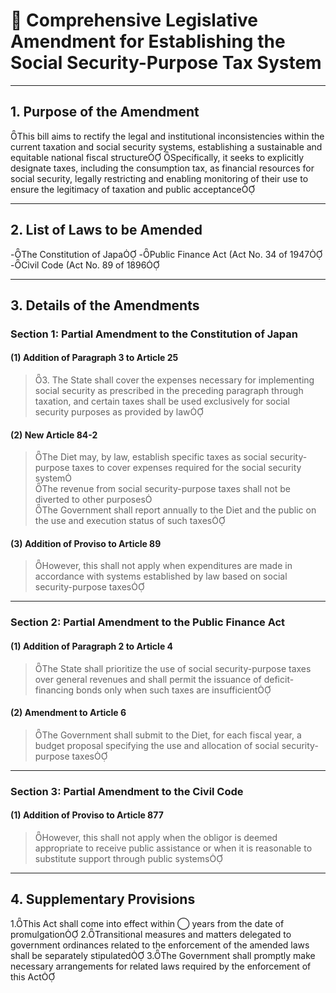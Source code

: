 # 📜 Comprehensive Legislative Amendment for Establishing the Social Security-Purpose Tax System

---

## 1. Purpose of the Amendment
This bill aims to rectify the legal and institutional inconsistencies within the current taxation and social security systems, establishing a sustainable and equitable national fiscal structure
Specifically, it seeks to explicitly designate taxes, including the consumption tax, as financial resources for social security, legally restricting and enabling monitoring of their use to ensure the legitimacy of taxation and public acceptance

---

## 2. List of Laws to be Amended

-The Constitution of Japa
-Public Finance Act (Act No. 34 of 1947
-Civil Code (Act No. 89 of 1896

---

## 3. Details of the Amendments

### Section 1: Partial Amendment to the Constitution of Japan

#### (1) Addition of Paragraph 3 to Article 25

>3. The State shall cover the expenses necessary for implementing social security as prescribed in the preceding paragraph through taxation, and certain taxes shall be used exclusively for social security purposes as provided by law

#### (2) New Article 84-2

>The Diet may, by law, establish specific taxes as social security-purpose taxes to cover expenses required for the social security system  
>The revenue from social security-purpose taxes shall not be diverted to other purposes  
>The Government shall report annually to the Diet and the public on the use and execution status of such taxes

#### (3) Addition of Proviso to Article 89

>However, this shall not apply when expenditures are made in accordance with systems established by law based on social security-purpose taxes

---

### Section 2: Partial Amendment to the Public Finance Act

#### (1) Addition of Paragraph 2 to Article 4

>The State shall prioritize the use of social security-purpose taxes over general revenues and shall permit the issuance of deficit-financing bonds only when such taxes are insufficient

#### (2) Amendment to Article 6

>The Government shall submit to the Diet, for each fiscal year, a budget proposal specifying the use and allocation of social security-purpose taxes

---

### Section 3: Partial Amendment to the Civil Code

#### (1) Addition of Proviso to Article 877

>However, this shall not apply when the obligor is deemed appropriate to receive public assistance or when it is reasonable to substitute support through public systems

---

## 4. Supplementary Provisions

1.This Act shall come into effect within ◯ years from the date of promulgation
2.Transitional measures and matters delegated to government ordinances related to the enforcement of the amended laws shall be separately stipulated
3.The Government shall promptly make necessary arrangements for related laws required by the enforcement of this Act

